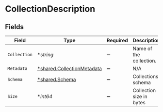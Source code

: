 # CollectionDescription


## Fields

| Field                                                                          | Type                                                                           | Required                                                                       | Description                                                                    |
| ------------------------------------------------------------------------------ | ------------------------------------------------------------------------------ | ------------------------------------------------------------------------------ | ------------------------------------------------------------------------------ |
| `Collection`                                                                   | **string*                                                                      | :heavy_minus_sign:                                                             | Name of the collection.                                                        |
| `Metadata`                                                                     | [*shared.CollectionMetadata](../../../pkg/models/shared/collectionmetadata.md) | :heavy_minus_sign:                                                             | N/A                                                                            |
| `Schema`                                                                       | [*shared.Schema](../../../pkg/models/shared/schema.md)                         | :heavy_minus_sign:                                                             | Collections schema                                                             |
| `Size`                                                                         | **int64*                                                                       | :heavy_minus_sign:                                                             | Collection size in bytes                                                       |